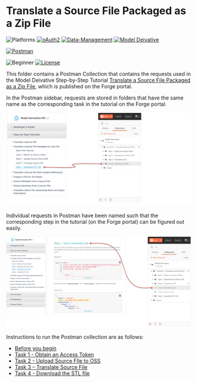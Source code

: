 # Translate a Source File Packaged as a Zip File

![Platforms](https://img.shields.io/badge/Web-Windows|MacOS-lightgray.svg)
[![oAuth2](https://img.shields.io/badge/Authentication-v1-green.svg)](http://developer.autodesk.com/)
[![Data-Management](https://img.shields.io/badge/Data%20Management-v2-green.svg)](http://developer.autodesk.com/)
[![Model Deivative](https://img.shields.io/badge/Model%20Derivative-v2-green.svg)](http://developer.autodesk.com/)

[![Postman](https://img.shields.io/badge/Postman-v7-orange.svg)](https://www.getpostman.com/)


![Beginner](https://img.shields.io/badge/Level-Beginner-green.svg)
[![License](https://img.shields.io/:license-MIT-blue.svg)](http://opensource.org/licenses/MIT)

This folder contains a Postman Collection that contains the requests used in the Model Deivative Step-by-Step Tutorial [Translate a Source File Packaged as a Zip File](https://forge.autodesk.com/en/docs/model-derivative/v2/tutorials/translate-zip-to-stl/), which is published on the Forge portal.

In the Postman sidebar, requests are stored in folders that have the same name as the corresponding task in the tutorial on the Forge portal.

![Forge portal menu to Postman](images/forge_portal_menu_2_postman_menu_01.png "Forge portal task to Postman mapping")

Individual requests in Postman have been named such that the corresponding step in the tutorial (on the Forge portal) can be figured out easily.

![Forge portal steps to Postman](images/forge_portal_menu_2_postman_menu_02.png "Forge portal task to Postman mapping")

Instructions to run the Postman collection are as follows:

- [Before you begin](instructions/before_you_begin.md)
- [Task 1 - Obtain an Access Token](instructions/task-1.md)
- [Task 2 - Upload Source FIle to OSS](instructions/task-2.md)
- [Task 3 – Translate Source File](instructions/task-3.md)
- [Task 4 - Download the STL file](instructions/task-4.md)
